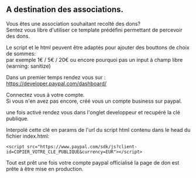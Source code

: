 ## A destination des associations.  

Vous êtes une association souhaitant recolté des dons?  
Sentez vous libre d'utiliser ce template prédéfini permettant de percevoir des dons.  

Le script et le html peuvent être adaptés pour ajouter des bouttons de choix de sommes:  
par exemple 1€ / 5€ / 20€ ou encore pourquoi pas un input à champ libre (warning: sanitize)

Dans un premier temps rendez vous sur :
https://developer.paypal.com/dashboard/

Connectez vous à votre compte.  
Si vous n'en avez pas encore, créé vous un compte business sur paypal.  

une fois activé rendez vous dans l'onglet developpeur et recupéré la clé publique.  

Interpolé cette clé en params de l'url du script html contenu dans le head du fichier index.html:

```
<script src="https://www.paypal.com/sdk/js?client-id=COPIER_VOTRE_CLE_PUBLIQUE&currency=EUR"></script>
```

Tout est prêt une fois votre compte paypal officialisé la page de don est prête à être mise en production.



